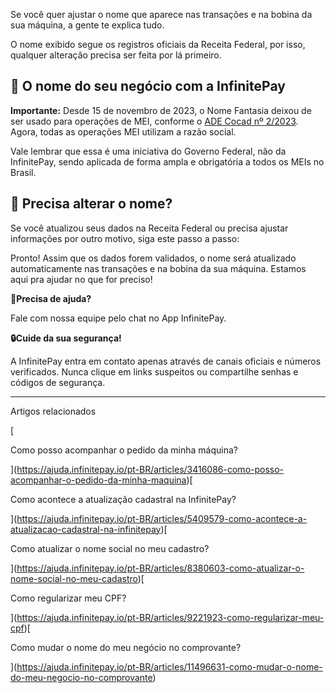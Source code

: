 Se você quer ajustar o nome que aparece nas transações e na bobina da sua máquina, a gente te explica tudo.

O nome exibido segue os registros oficiais da Receita Federal, por isso, qualquer alteração precisa ser feita por lá primeiro.

## 📱 **O nome do seu negócio com a InfinitePay**

**Importante:** Desde 15 de novembro de 2023, o Nome Fantasia deixou de ser usado para operações de MEI, conforme o [ADE Cocad nº 2/2023](https://www.in.gov.br/en/web/dou/-/ato-declaratorio-executivo-cocad-n-2-de-13-de-novembro-de-2023-522849509). Agora, todas as operações MEI utilizam a razão social.

  
Vale lembrar que essa é uma iniciativa do Governo Federal, não da InfinitePay, sendo aplicada de forma ampla e obrigatória a todos os MEIs no Brasil.

## 📝 **Precisa alterar o nome?**

Se você atualizou seus dados na Receita Federal ou precisa ajustar informações por outro motivo, siga este passo a passo:

Pronto! Assim que os dados forem validados, o nome será atualizado automaticamente nas transações e na bobina da sua máquina. Estamos aqui pra ajudar no que for preciso!

**🔔Precisa de ajuda?**

Fale com nossa equipe pelo chat no App InfinitePay.

**🔒Cuide da sua segurança!**

A InfinitePay entra em contato apenas através de canais oficiais e números verificados. Nunca clique em links suspeitos ou compartilhe senhas e códigos de segurança.

___

Artigos relacionados

[

Como posso acompanhar o pedido da minha máquina?

](https://ajuda.infinitepay.io/pt-BR/articles/3416086-como-posso-acompanhar-o-pedido-da-minha-maquina)[

Como acontece a atualização cadastral na InfinitePay?

](https://ajuda.infinitepay.io/pt-BR/articles/5409579-como-acontece-a-atualizacao-cadastral-na-infinitepay)[

Como atualizar o nome social no meu cadastro?

](https://ajuda.infinitepay.io/pt-BR/articles/8380603-como-atualizar-o-nome-social-no-meu-cadastro)[

Como regularizar meu CPF?

](https://ajuda.infinitepay.io/pt-BR/articles/9221923-como-regularizar-meu-cpf)[

Como mudar o nome do meu negócio no comprovante?

](https://ajuda.infinitepay.io/pt-BR/articles/11496631-como-mudar-o-nome-do-meu-negocio-no-comprovante)